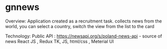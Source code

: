 # gnnews

Overview: 
Application created as a recruitment task. collects news from the world, you can select a country, switch the view from the list to the card

Technology: 
Public API : https://newsapi.org/s/poland-news-api - source of news
React JS , Redux TK, JS, html/css , Meterial UI

